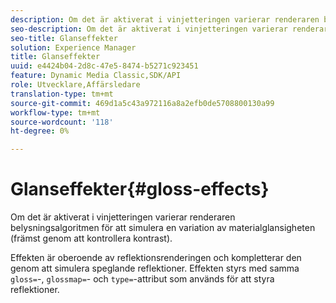 ```yaml
---
description: Om det är aktiverat i vinjetteringen varierar renderaren belysningsalgoritmen för att simulera en variation av materialglansigheten (främst genom att kontrollera kontrast).
seo-description: Om det är aktiverat i vinjetteringen varierar renderaren belysningsalgoritmen för att simulera en variation av materialglansigheten (främst genom att kontrollera kontrast).
seo-title: Glanseffekter
solution: Experience Manager
title: Glanseffekter
uuid: e4424b04-2d8c-47e5-8474-b5271c923451
feature: Dynamic Media Classic,SDK/API
role: Utvecklare,Affärsledare
translation-type: tm+mt
source-git-commit: 469d1a5c43a972116a8a2efb0de5708800130a99
workflow-type: tm+mt
source-wordcount: '118'
ht-degree: 0%

---
```



# Glanseffekter{#gloss-effects}

Om det är aktiverat i vinjetteringen varierar renderaren belysningsalgoritmen för att simulera en variation av materialglansigheten (främst genom att kontrollera kontrast).

Effekten är oberoende av reflektionsrenderingen och kompletterar den genom att simulera speglande reflektioner. Effekten styrs med samma `gloss=`-, `glossmap=`- och `type=`-attribut som används för att styra reflektioner.
